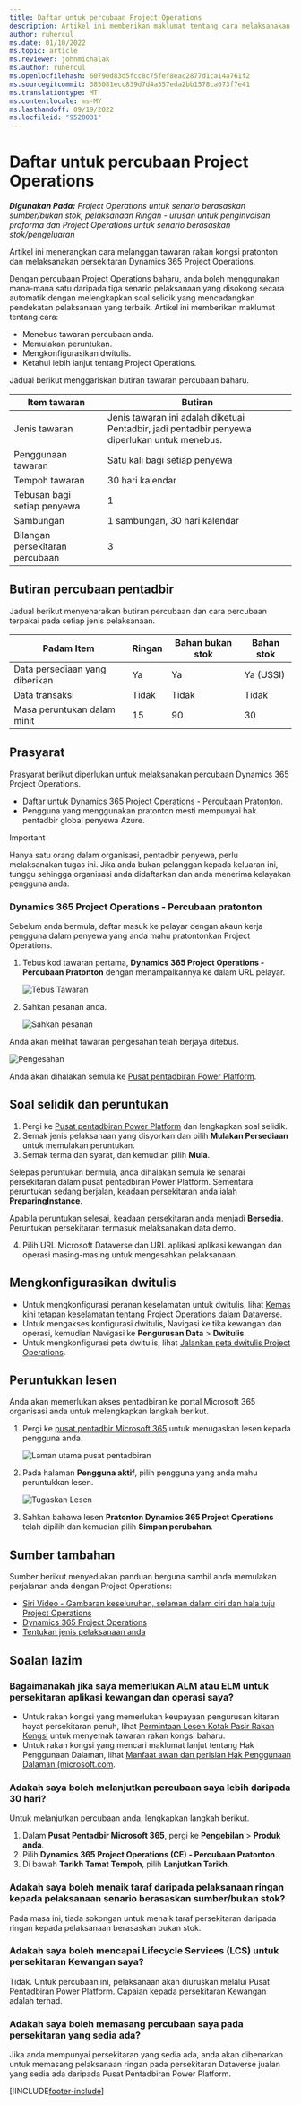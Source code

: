 ```yaml
---
title: Daftar untuk percubaan Project Operations
description: Artikel ini memberikan maklumat tentang cara melaksanakan percubaan Dynamics 365 Project Operations.
author: ruhercul
ms.date: 01/10/2022
ms.topic: article
ms.reviewer: johnmichalak
ms.author: ruhercul
ms.openlocfilehash: 60790d83d5fcc8c75fef8eac2877d1ca14a761f2
ms.sourcegitcommit: 385081ecc839d7d4a557eda2bb1578ca073f7e41
ms.translationtype: MT
ms.contentlocale: ms-MY
ms.lasthandoff: 09/19/2022
ms.locfileid: "9528031"
---
```

# <a name="sign-up-for-project-operations-trials"></a>Daftar untuk percubaan Project Operations 

_**Digunakan Pada:** Project Operations untuk senario berasaskan sumber/bukan stok, pelaksanaan Ringan - urusan untuk penginvoisan proforma dan Project Operations untuk senario berasaskan stok/pengeluaran_ 



Artikel ini menerangkan cara melanggan tawaran rakan kongsi pratonton dan melaksanakan persekitaran Dynamics 365 Project Operations.

Dengan percubaan Project Operations baharu, anda boleh menggunakan mana-mana satu daripada tiga senario pelaksanaan yang disokong secara automatik dengan melengkapkan soal selidik yang mencadangkan pendekatan pelaksanaan yang terbaik. Artikel ini memberikan maklumat tentang cara:

- Menebus tawaran percubaan anda.
- Memulakan peruntukan.
- Mengkonfigurasikan dwitulis.
- Ketahui lebih lanjut tentang Project Operations. 

Jadual berikut menggariskan butiran tawaran percubaan baharu.

| **Item tawaran**               | **Butiran**                                  |
|------------------------------|----------------------------------------------|
| Jenis tawaran                   | Jenis tawaran ini adalah diketuai Pentadbir, jadi pentadbir penyewa diperlukan untuk menebus. |
| Penggunaan tawaran                    | Satu kali bagi setiap penyewa                          |
| Tempoh tawaran               | 30 hari kalendar                             |
| Tebusan bagi setiap penyewa       | 1                                            |
| Sambungan                    | 1 sambungan, 30 hari kalendar               |
| Bilangan persekitaran percubaan | 3                                            |


## <a name="admin-trial-details"></a>Butiran percubaan pentadbir
Jadual berikut menyenaraikan butiran percubaan dan cara percubaan terpakai pada setiap jenis pelaksanaan.

| **Padam Item**                      | **Ringan**                                     | **Bahan bukan stok** | **Bahan stok** |
|-------------------------------|----------------------------------------------|---------------------------|-----------------------|
| Data persediaan yang diberikan           | Ya                                          | Ya                       | Ya (USSI)            |
| Data transaksi            | Tidak                                           | Tidak                        | Tidak                    |
| Masa peruntukan dalam minit  | 15                                           | 90                        | 30                    |
 
## <a name="prerequisites"></a>Prasyarat
Prasyarat berikut diperlukan untuk melaksanakan percubaan Dynamics 365 Project Operations.

- Daftar untuk [Dynamics 365 Project Operations - Percubaan Pratonton](https://www.aka.ms/try-po).
- Pengguna yang menggunakan pratonton mesti mempunyai hak pentadbir global penyewa Azure.

> [!IMPORTANT]
> Hanya satu orang dalam organisasi, pentadbir penyewa, perlu melaksanakan tugas ini. Jika anda bukan pelanggan kepada keluaran ini, tunggu sehingga organisasi anda didaftarkan dan anda menerima kelayakan pengguna anda.

### <a name="dynamics-365-project-operations---preview-trial"></a>Dynamics 365 Project Operations - Percubaan pratonton 

Sebelum anda bermula, daftar masuk ke pelayar dengan akaun kerja pengguna dalam penyewa yang anda mahu pratontonkan Project Operations.

1. Tebus kod tawaran pertama, **Dynamics 365 Project Operations - Percubaan Pratonton** dengan menampalkannya ke dalam URL pelayar.

    ![Tebus Tawaran](./media/16RedeemFirstOfferNew.png)

2. Sahkan pesanan anda.

    ![Sahkan pesanan](./media/17ConfirmOrderNew.png)

  Anda akan melihat tawaran pengesahan telah berjaya ditebus.

   ![Pengesahan](./media/18OrderConfirmationNew.png)

  Anda akan dihalakan semula ke [Pusat pentadbiran Power Platform](https://admin.powerplatform.microsoft.com/projectoperationstrial).

## <a name="questionnaire-and-provisioning"></a>Soal selidik dan peruntukan

1.  Pergi ke [Pusat pentadbiran Power Platform](https://admin.powerplatform.com/projectoperationstrial) dan lengkapkan soal selidik.  
2.  Semak jenis pelaksanaan yang disyorkan dan pilih **Mulakan Persediaan** untuk memulakan peruntukan.
3.  Semak terma dan syarat, dan kemudian pilih **Mula**.

   Selepas peruntukan bermula, anda dihalakan semula ke senarai persekitaran dalam pusat pentadbiran Power Platform. Sementara peruntukan sedang berjalan, keadaan persekitaran anda ialah **PreparingInstance**.
 
  Apabila peruntukan selesai, keadaan persekitaran anda menjadi **Bersedia**. Peruntukan persekitaran termasuk melaksanakan data demo.
 
4.  Pilih URL Microsoft Dataverse dan URL aplikasi aplikasi kewangan dan operasi masing-masing untuk mengesahkan pelaksanaan.

## <a name="configuring-dual-write"></a>Mengkonfigurasikan dwitulis
- Untuk mengkonfigurasi peranan keselamatan untuk dwitulis, lihat [Kemas kini tetapan keselamatan tentang Project Operations dalam Dataverse](resource-provision-new-environment.md#update-security-settings-on-project-operations-on-dataverse).
- Untuk mengakses konfigurasi dwitulis, Navigasi ke tika kewangan dan operasi, kemudian Navigasi ke **Pengurusan Data** > **Dwitulis**.
- Untuk mengkonfigurasi peta dwitulis, lihat [Jalankan peta dwitulis Project Operations](resource-provision-new-environment.md#run-project-operations-dual-write-maps).

## <a name="assign-licenses"></a>Peruntukkan lesen

Anda akan memerlukan akses pentadbiran ke portal Microsoft 365 organisasi anda untuk melengkapkan langkah berikut.

1. Pergi ke [pusat pentadbir Microsoft 365](https://portal.office.com/) untuk menugaskan lesen kepada pengguna anda.

   ![Laman utama pusat pentadbiran](./media/14AdminPortal.png)

2. Pada halaman **Pengguna aktif**, pilih pengguna yang anda mahu peruntukkan lesen.

   ![Tugaskan Lesen](./media/15AssignLicenses.png)

3. Sahkan bahawa lesen **Pratonton Dynamics 365 Project Operations** telah dipilih dan kemudian pilih **Simpan perubahan**.

## <a name="additional-resources"></a>Sumber tambahan

Sumber berikut menyediakan panduan berguna sambil anda memulakan perjalanan anda dengan Project Operations:

- [Siri Video - Gambaran keseluruhan, selaman dalam ciri dan hala tuju Project Operations](https://youtube.com/playlist?list=PLcakwueIHoT_LJ3Fr1tHnkPk5lioqE6uH)
- [Dynamics 365 Project Operations](/training/modules/examine-dynamics-365-project-operations/)
- [Tentukan jenis pelaksanaan anda](determine-deployment-type.md)

## <a name="frequently-asked-questions"></a>Soalan lazim

### <a name="what-if-i-require-alm-or-elm-for-my-finance-and-operations-apps-environment"></a>Bagaimanakah jika saya memerlukan ALM atau ELM untuk persekitaran aplikasi kewangan dan operasi saya?

- Untuk rakan kongsi yang memerlukan keupayaan pengurusan kitaran hayat persekitaran penuh, lihat [Permintaan Lesen Kotak Pasir Rakan Kongsi](https://experience.dynamics.com/requestlicense) untuk menyemak tawaran rakan kongsi baharu. 
- Untuk rakan kongsi yang mencari maklumat lanjut tentang Hak Penggunaan Dalaman, lihat [Manfaat awan dan perisian Hak Penggunaan Dalaman (microsoft.com](https://partner.microsoft.com/membership/internal-use-software).

### <a name="can-i-extend-my-trial-beyond-30-days"></a>Adakah saya boleh melanjutkan percubaan saya lebih daripada 30 hari?
Untuk melanjutkan percubaan anda, lengkapkan langkah berikut.

1. Dalam **Pusat Pentadbir Microsoft 365**, pergi ke **Pengebilan** > **Produk anda**.
2. Pilih **Dynamics 365 Project Operations (CE) - Percubaan Pratonton**.
3. Di bawah **Tarikh Tamat Tempoh**, pilih **Lanjutkan Tarikh**.

### <a name="can-i-upgrade-from-the-lite-deployment-to-the-resourcenon-stocked-based-scenario-deployment"></a>Adakah saya boleh menaik taraf daripada pelaksanaan ringan kepada pelaksanaan senario berasaskan sumber/bukan stok?
Pada masa ini, tiada sokongan untuk menaik taraf persekitaran daripada ringan kepada pelaksanaan berasaskan bukan stok.

### <a name="can-i-access-lifecycle-services-lcs-for-my-finance-environments"></a>Adakah saya boleh mencapai Lifecycle Services (LCS) untuk persekitaran Kewangan saya?  
Tidak. Untuk percubaan ini, pelaksanaan akan diuruskan melalui Pusat Pentadbiran Power Platform. Capaian kepada persekitaran Kewangan adalah terhad.

### <a name="can-i-install-my-trial-on-an-existing-environment"></a>Adakah saya boleh memasang percubaan saya pada persekitaran yang sedia ada?
Jika anda mempunyai persekitaran yang sedia ada, anda akan dibenarkan untuk memasang pelaksanaan ringan pada persekitaran Dataverse jualan yang sedia ada daripada Pusat Pentadbiran Power Platform.

[!INCLUDE[footer-include](../includes/footer-banner.md)]
